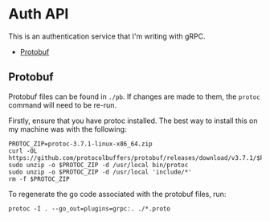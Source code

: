 # Auth API

This is an authentication service that I'm writing with gRPC.


<!-- vim-markdown-toc GFM -->

* [Protobuf](#protobuf)

<!-- vim-markdown-toc -->

## Protobuf

Protobuf files can be found in `./pb`. If changes are made to them, the `protoc`
command will need to be re-run.

Firstly, ensure that you have protoc installed. The best way to install this on
my machine was with the following:

    PROTOC_ZIP=protoc-3.7.1-linux-x86_64.zip
    curl -OL https://github.com/protocolbuffers/protobuf/releases/download/v3.7.1/$PROTOC_ZIP
    sudo unzip -o $PROTOC_ZIP -d /usr/local bin/protoc
    sudo unzip -o $PROTOC_ZIP -d /usr/local 'include/*'
    rm -f $PROTOC_ZIP

To regenerate the go code associated with the protobuf files, run:

    protoc -I . --go_out=plugins=grpc:. ./*.proto
